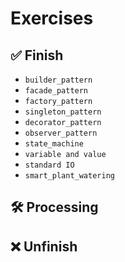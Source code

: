 # Exercises

## ✅ Finish
- `builder_pattern`
- `facade_pattern`
- `factory_pattern`
- `singleton_pattern`
- `decorator_pattern`
- `observer_pattern`
- `state_machine`
- `variable and value`
- `standard IO`
- `smart_plant_watering`
## 🛠️ Processing

## ❌ Unfinish


